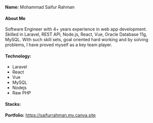 **Name:** Mohammad Saifur Rahman
#### About Me
Software Engineer with 4+ years experience in web app development. Skilled in Laravel, REST API, Node.js, React, Vue, Oracle Database 11g, MySQL. With such skill sets, goal oriented hard working and by solving problems, I have proved myself as a key team player.

#### Technology:
  - Laravel
  - React
  - Vue
  - MySQL   
  - Nodejs 
  - Raw PHP 

#### Stacks:

**Portfolio:** <a href="[saifurrahman.my.canva.site](https://saifurrahman.my.canva.site)" target=_blank>https://saifurrahman.my.canva.site</a>
